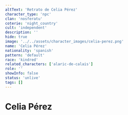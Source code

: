 ```yaml
---
altText: 'Retrato de Celia Pérez'
character_type: 'npc'
clan: 'nosferatu'
coterie: 'night_country'
cult: 'independent'
description: ''
hide: true
image: '../../assets/character_images/celia-perez.png'
name: 'Celia Pérez'
nationality: 'spanish'
pattern: 'default'
race: 'kindred'
related_characters: ['alaric-de-calais']
role: ''
showInfo: false
status: 'unlive'
tags: []
---
```


# Celia Pérez
